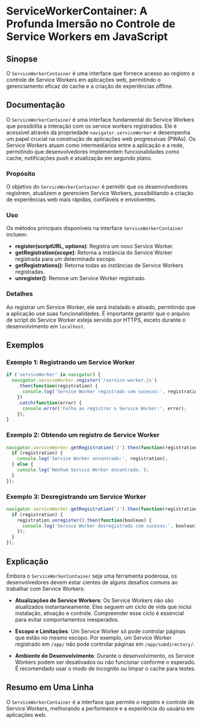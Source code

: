 <!--
Meta Description: # ServiceWorkerContainer: A Profunda Imersão no Controle de Service Workers em JavaScript ## Sinopse O `ServiceWorkerContainer` é uma interface que fo...
Meta Keywords: service, worker, workers, que, registration
-->

# ServiceWorkerContainer: A Profunda Imersão no Controle de Service Workers em JavaScript

## Sinopse
O `ServiceWorkerContainer` é uma interface que fornece acesso ao registro e controle de Service Workers em aplicações web, permitindo o gerenciamento eficaz do cache e a criação de experiências offline.

## Documentação
O `ServiceWorkerContainer` é uma interface fundamental do Service Workers que possibilita a interação com os service workers registrados. Ele é acessível através da propriedade `navigator.serviceWorker` e desempenha um papel crucial na construção de aplicações web progressivas (PWAs). Os Service Workers atuam como intermediários entre a aplicação e a rede, permitindo que desenvolvedores implementem funcionalidades como cache, notificações push e atualização em segundo plano.

### Propósito
O objetivo do `ServiceWorkerContainer` é permitir que os desenvolvedores registrem, atualizem e gerenciem Service Workers, possibilitando a criação de experiências web mais rápidas, confiáveis e envolventes.

### Uso
Os métodos principais disponíveis na interface `ServiceWorkerContainer` incluem:

- **register(scriptURL, options)**: Registra um novo Service Worker.
- **getRegistration(scope)**: Retorna a instância do Service Worker registrada para um determinado escopo.
- **getRegistrations()**: Retorna todas as instâncias de Service Workers registradas.
- **unregister()**: Remove um Service Worker registrado.

### Detalhes
Ao registrar um Service Worker, ele será instalado e ativado, permitindo que a aplicação use suas funcionalidades. É importante garantir que o arquivo de script do Service Worker esteja servido por HTTPS, exceto durante o desenvolvimento em `localhost`.

## Exemplos

### Exemplo 1: Registrando um Service Worker
```javascript
if ('serviceWorker' in navigator) {
  navigator.serviceWorker.register('/service-worker.js')
    .then(function(registration) {
      console.log('Service Worker registrado com sucesso:', registration);
    })
    .catch(function(error) {
      console.error('Falha ao registrar o Service Worker:', error);
    });
}
```

### Exemplo 2: Obtendo um registro de Service Worker
```javascript
navigator.serviceWorker.getRegistration('/').then(function(registration) {
  if (registration) {
    console.log('Service Worker encontrado:', registration);
  } else {
    console.log('Nenhum Service Worker encontrado.');
  }
});
```

### Exemplo 3: Desregistrando um Service Worker
```javascript
navigator.serviceWorker.getRegistration('/').then(function(registration) {
  if (registration) {
    registration.unregister().then(function(boolean) {
      console.log('Service Worker desregistrado com sucesso:', boolean);
    });
  }
});
```

## Explicação
Embora o `ServiceWorkerContainer` seja uma ferramenta poderosa, os desenvolvedores devem estar cientes de alguns desafios comuns ao trabalhar com Service Workers:

- **Atualizações de Service Workers**: Os Service Workers não são atualizados instantaneamente. Eles seguem um ciclo de vida que inclui instalação, ativação e controle. Compreender esse ciclo é essencial para evitar comportamentos inesperados.
  
- **Escopo e Limitações**: Um Service Worker só pode controlar páginas que estão no mesmo escopo. Por exemplo, um Service Worker registrado em `/app/` não pode controlar páginas em `/app/subdirectory/`.

- **Ambiente de Desenvolvimento**: Durante o desenvolvimento, os Service Workers podem ser desativados ou não funcionar conforme o esperado. É recomendado usar o modo de incognito ou limpar o cache para testes.

## Resumo em Uma Linha
O `ServiceWorkerContainer` é a interface que permite o registro e controle de Service Workers, melhorando a performance e a experiência do usuário em aplicações web.